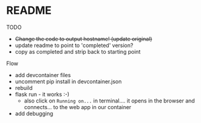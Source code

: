 # README

TODO
* ~~Change the code to output hostname! (update original)~~
* update readme to point to 'completed' version?
* copy as completed and strip back to starting point

Flow
* add devcontainer files
* uncomment pip install in devcontainer.json
* rebuild
* flask run - it works :-)
  * also click on `Running on...` in terminal.... it opens in the browser and connects... to the web app in our container
* add debugging